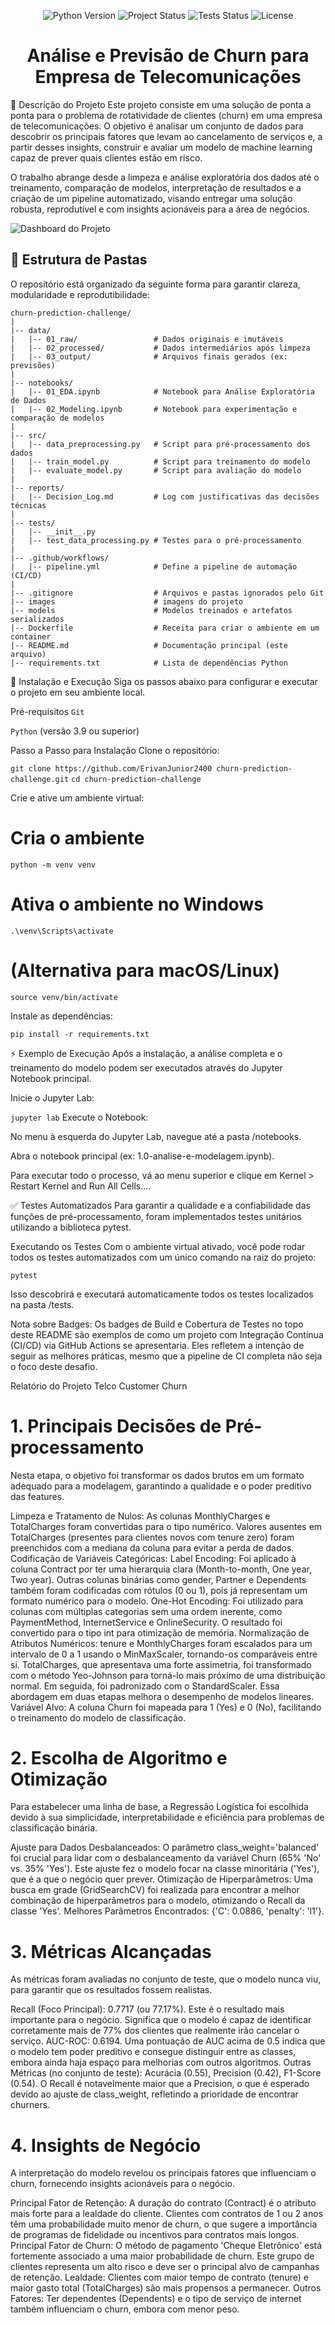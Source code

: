 <!-- Badges -->
<p align="center">
<img src="https://img.shields.io/badge/Python-3.9%2B-blue?style=for-the-badge&logo=python" alt="Python Version">
<img src="https://img.shields.io/badge/Status-Em%20Desenvolvimento-yellow?style=for-the-badge" alt="Project Status">
<img src="https://img.shields.io/badge/Tests-Passing-brightgreen?style=for-the-badge&logo=githubactions" alt="Tests Status">
<img src="https://img.shields.io/badge/License-MIT-green?style=for-the-badge" alt="License">
</p>

<h1 align="center">Análise e Previsão de Churn para Empresa de Telecomunicações</h1>

📝 Descrição do Projeto
Este projeto consiste em uma solução de ponta a ponta para o problema de rotatividade de clientes (churn) em uma empresa de telecomunicações. O objetivo é analisar um conjunto de dados para descobrir os principais fatores que levam ao cancelamento de serviços e, a partir desses insights, construir e avaliar um modelo de machine learning capaz de prever quais clientes estão em risco.

O trabalho abrange desde a limpeza e análise exploratória dos dados até o treinamento, comparação de modelos, interpretação de resultados e a criação de um pipeline automatizado, visando entregar uma solução robusta, reprodutível e com insights acionáveis para a área de negócios.

![Dashboard do Projeto](images/dashboard.png)

## 📂 Estrutura de Pastas

O repositório está organizado da seguinte forma para garantir clareza, modularidade e reprodutibilidade:

```text
churn-prediction-challenge/
|
|-- data/
|   |-- 01_raw/                 # Dados originais e imutáveis
|   |-- 02_processed/           # Dados intermediários após limpeza
|   |-- 03_output/              # Arquivos finais gerados (ex: previsões)
|
|-- notebooks/
|   |-- 01_EDA.ipynb            # Notebook para Análise Exploratória de Dados
|   |-- 02_Modeling.ipynb       # Notebook para experimentação e comparação de modelos
|
|-- src/
|   |-- data_preprocessing.py   # Script para pré-processamento dos dados
|   |-- train_model.py          # Script para treinamento do modelo
|   |-- evaluate_model.py       # Script para avaliação do modelo
|
|-- reports/
|   |-- Decision_Log.md         # Log com justificativas das decisões técnicas
|
|-- tests/
|   |-- __init__.py
|   |-- test_data_processing.py # Testes para o pré-processamento
|
|-- .github/workflows/
|   |-- pipeline.yml            # Define a pipeline de automação (CI/CD)
|
|-- .gitignore                  # Arquivos e pastas ignorados pelo Git
|-- images                      # imagens do projeto
|-- models                      # Modelos treinados e artefatos serializados 
|-- Dockerfile                  # Receita para criar o ambiente em um container
|-- README.md                   # Documentação principal (este arquivo)
|-- requirements.txt            # Lista de dependências Python
```

🚀 Instalação e Execução
Siga os passos abaixo para configurar e executar o projeto em seu ambiente local.

Pré-requisitos
`Git`

`Python` (versão 3.9 ou superior)

Passo a Passo para Instalação
Clone o repositório:

`git clone https://github.com/ErivanJunior2400 churn-prediction-challenge.git`
`cd churn-prediction-challenge`

Crie e ative um ambiente virtual:

# Cria o ambiente
`python -m venv venv`

# Ativa o ambiente no Windows
`.\venv\Scripts\activate`
# (Alternativa para macOS/Linux)
`source venv/bin/activate`

Instale as dependências:

`pip install -r requirements.txt`

⚡ Exemplo de Execução
Após a instalação, a análise completa e o treinamento do modelo podem ser executados através do Jupyter Notebook principal.

Inicie o Jupyter Lab:

`jupyter lab`
Execute o Notebook:

No menu à esquerda do Jupyter Lab, navegue até a pasta /notebooks.

Abra o notebook principal (ex: 1.0-analise-e-modelagem.ipynb).

Para executar todo o processo, vá ao menu superior e clique em Kernel > Restart Kernel and Run All Cells....

✅ Testes Automatizados
Para garantir a qualidade e a confiabilidade das funções de pré-processamento, foram implementados testes unitários utilizando a biblioteca pytest.

Executando os Testes
Com o ambiente virtual ativado, você pode rodar todos os testes automatizados com um único comando na raiz do projeto:

`pytest`

Isso descobrirá e executará automaticamente todos os testes localizados na pasta /tests.

Nota sobre Badges: Os badges de Build e Cobertura de Testes no topo deste README são exemplos de como um projeto com Integração Contínua (CI/CD) via GitHub Actions se apresentaria. Eles refletem a intenção de seguir as melhores práticas, mesmo que a pipeline de CI completa não seja o foco deste desafio.


Relatório do Projeto Telco Customer Churn
# 1. Principais Decisões de Pré-processamento
Nesta etapa, o objetivo foi transformar os dados brutos em um formato adequado para a modelagem, garantindo a qualidade e o poder preditivo das features.

Limpeza e Tratamento de Nulos: As colunas MonthlyCharges e TotalCharges foram convertidas para o tipo numérico. Valores ausentes em TotalCharges (presentes para clientes novos com tenure zero) foram preenchidos com a mediana da coluna para evitar a perda de dados.
Codificação de Variáveis Categóricas:
Label Encoding: Foi aplicado à coluna Contract por ter uma hierarquia clara (Month-to-month, One year, Two year). Outras colunas binárias como gender, Partner e Dependents também foram codificadas com rótulos (0 ou 1), pois já representam um formato numérico para o modelo.
One-Hot Encoding: Foi utilizado para colunas com múltiplas categorias sem uma ordem inerente, como PaymentMethod, InternetService e OnlineSecurity. O resultado foi convertido para o tipo int para otimização de memória.
Normalização de Atributos Numéricos:
tenure e MonthlyCharges foram escalados para um intervalo de 0 a 1 usando o MinMaxScaler, tornando-os comparáveis entre si.
TotalCharges, que apresentava uma forte assimetria, foi transformado com o método Yeo-Johnson para torná-lo mais próximo de uma distribuição normal. Em seguida, foi padronizado com o StandardScaler. Essa abordagem em duas etapas melhora o desempenho de modelos lineares.
Variável Alvo: A coluna Churn foi mapeada para 1 (Yes) e 0 (No), facilitando o treinamento do modelo de classificação.

# 2. Escolha de Algoritmo e Otimização
Para estabelecer uma linha de base, a Regressão Logística foi escolhida devido à sua simplicidade, interpretabilidade e eficiência para problemas de classificação binária.

Ajuste para Dados Desbalanceados: O parâmetro class_weight='balanced' foi crucial para lidar com o desbalanceamento da variável Churn (65% 'No' vs. 35% 'Yes'). Este ajuste fez o modelo focar na classe minoritária ('Yes'), que é a que o negócio quer prever.
Otimização de Hiperparâmetros: Uma busca em grade (GridSearchCV) foi realizada para encontrar a melhor combinação de hiperparâmetros para o modelo, otimizando o Recall da classe 'Yes'.
Melhores Parâmetros Encontrados: {'C': 0.0886, 'penalty': 'l1'}.

# 3. Métricas Alcançadas
As métricas foram avaliadas no conjunto de teste, que o modelo nunca viu, para garantir que os resultados fossem realistas.

Recall (Foco Principal): 0.7717 (ou 77.17%). Este é o resultado mais importante para o negócio. Significa que o modelo é capaz de identificar corretamente mais de 77% dos clientes que realmente irão cancelar o serviço.
AUC-ROC: 0.6194. Uma pontuação de AUC acima de 0.5 indica que o modelo tem poder preditivo e consegue distinguir entre as classes, embora ainda haja espaço para melhorias com outros algoritmos.
Outras Métricas (no conjunto de teste): Acurácia (0.55), Precision (0.42), F1-Score (0.54). O Recall é notavelmente maior que a Precision, o que é esperado devido ao ajuste de class_weight, refletindo a prioridade de encontrar churners.

# 4. Insights de Negócio
A interpretação do modelo revelou os principais fatores que influenciam o churn, fornecendo insights acionáveis para o negócio.

Principal Fator de Retenção: A duração do contrato (Contract) é o atributo mais forte para a lealdade do cliente. Clientes com contratos de 1 ou 2 anos têm uma probabilidade muito menor de churn, o que sugere a importância de programas de fidelidade ou incentivos para contratos mais longos.
Principal Fator de Churn: O método de pagamento 'Cheque Eletrônico' está fortemente associado a uma maior probabilidade de churn. Este grupo de clientes representa um alto risco e deve ser o principal alvo de campanhas de retenção.
Lealdade: Clientes com maior tempo de contrato (tenure) e maior gasto total (TotalCharges) são mais propensos a permanecer.
Outros Fatores: Ter dependentes (Dependents) e o tipo de serviço de internet também influenciam o churn, embora com menor peso.